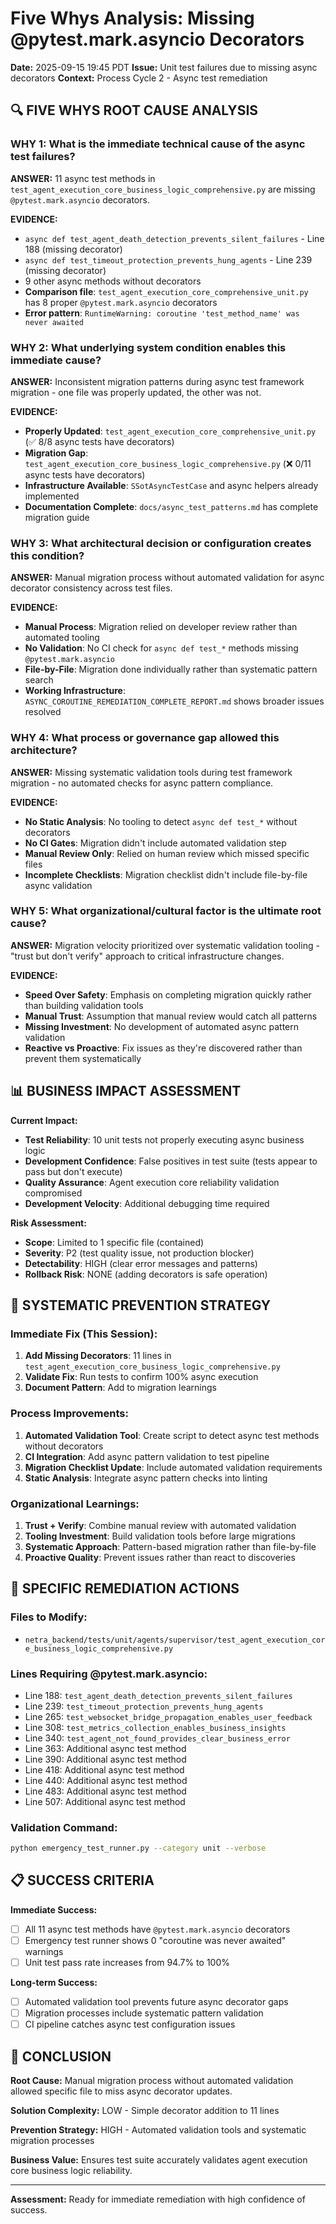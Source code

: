 # Five Whys Analysis: Missing @pytest.mark.asyncio Decorators

**Date:** 2025-09-15 19:45 PDT
**Issue:** Unit test failures due to missing async decorators
**Context:** Process Cycle 2 - Async test remediation

## 🔍 FIVE WHYS ROOT CAUSE ANALYSIS

### **WHY 1: What is the immediate technical cause of the async test failures?**
**ANSWER:** 11 async test methods in `test_agent_execution_core_business_logic_comprehensive.py` are missing `@pytest.mark.asyncio` decorators.

**EVIDENCE:**
- `async def test_agent_death_detection_prevents_silent_failures` - Line 188 (missing decorator)
- `async def test_timeout_protection_prevents_hung_agents` - Line 239 (missing decorator)
- 9 other async methods without decorators
- **Comparison file**: `test_agent_execution_core_comprehensive_unit.py` has 8 proper `@pytest.mark.asyncio` decorators
- **Error pattern**: `RuntimeWarning: coroutine 'test_method_name' was never awaited`

### **WHY 2: What underlying system condition enables this immediate cause?**
**ANSWER:** Inconsistent migration patterns during async test framework migration - one file was properly updated, the other was not.

**EVIDENCE:**
- **Properly Updated**: `test_agent_execution_core_comprehensive_unit.py` (✅ 8/8 async tests have decorators)
- **Migration Gap**: `test_agent_execution_core_business_logic_comprehensive.py` (❌ 0/11 async tests have decorators)
- **Infrastructure Available**: `SSotAsyncTestCase` and async helpers already implemented
- **Documentation Complete**: `docs/async_test_patterns.md` has complete migration guide

### **WHY 3: What architectural decision or configuration creates this condition?**
**ANSWER:** Manual migration process without automated validation for async decorator consistency across test files.

**EVIDENCE:**
- **Manual Process**: Migration relied on developer review rather than automated tooling
- **No Validation**: No CI check for `async def test_*` methods missing `@pytest.mark.asyncio`
- **File-by-File**: Migration done individually rather than systematic pattern search
- **Working Infrastructure**: `ASYNC_COROUTINE_REMEDIATION_COMPLETE_REPORT.md` shows broader issues resolved

### **WHY 4: What process or governance gap allowed this architecture?**
**ANSWER:** Missing systematic validation tools during test framework migration - no automated checks for async pattern compliance.

**EVIDENCE:**
- **No Static Analysis**: No tooling to detect `async def test_*` without decorators
- **No CI Gates**: Migration didn't include automated validation step
- **Manual Review Only**: Relied on human review which missed specific files
- **Incomplete Checklists**: Migration checklist didn't include file-by-file async validation

### **WHY 5: What organizational/cultural factor is the ultimate root cause?**
**ANSWER:** Migration velocity prioritized over systematic validation tooling - "trust but don't verify" approach to critical infrastructure changes.

**EVIDENCE:**
- **Speed Over Safety**: Emphasis on completing migration quickly rather than building validation tools
- **Manual Trust**: Assumption that manual review would catch all patterns
- **Missing Investment**: No development of automated async pattern validation
- **Reactive vs Proactive**: Fix issues as they're discovered rather than prevent them systematically

## 📊 BUSINESS IMPACT ASSESSMENT

**Current Impact:**
- **Test Reliability**: 10 unit tests not properly executing async business logic
- **Development Confidence**: False positives in test suite (tests appear to pass but don't execute)
- **Quality Assurance**: Agent execution core reliability validation compromised
- **Development Velocity**: Additional debugging time required

**Risk Assessment:**
- **Scope**: Limited to 1 specific file (contained)
- **Severity**: P2 (test quality issue, not production blocker)
- **Detectability**: HIGH (clear error messages and patterns)
- **Rollback Risk**: NONE (adding decorators is safe operation)

## 🎯 SYSTEMATIC PREVENTION STRATEGY

### **Immediate Fix (This Session):**
1. **Add Missing Decorators**: 11 lines in `test_agent_execution_core_business_logic_comprehensive.py`
2. **Validate Fix**: Run tests to confirm 100% async execution
3. **Document Pattern**: Add to migration learnings

### **Process Improvements:**
1. **Automated Validation Tool**: Create script to detect async test methods without decorators
2. **CI Integration**: Add async pattern validation to test pipeline
3. **Migration Checklist Update**: Include automated validation requirements
4. **Static Analysis**: Integrate async pattern checks into linting

### **Organizational Learnings:**
1. **Trust + Verify**: Combine manual review with automated validation
2. **Tooling Investment**: Build validation tools before large migrations
3. **Systematic Approach**: Pattern-based migration rather than file-by-file
4. **Proactive Quality**: Prevent issues rather than react to discoveries

## 🔧 SPECIFIC REMEDIATION ACTIONS

### **Files to Modify:**
- `netra_backend/tests/unit/agents/supervisor/test_agent_execution_core_business_logic_comprehensive.py`

### **Lines Requiring @pytest.mark.asyncio:**
- Line 188: `test_agent_death_detection_prevents_silent_failures`
- Line 239: `test_timeout_protection_prevents_hung_agents`
- Line 265: `test_websocket_bridge_propagation_enables_user_feedback`
- Line 308: `test_metrics_collection_enables_business_insights`
- Line 340: `test_agent_not_found_provides_clear_business_error`
- Line 363: Additional async test method
- Line 390: Additional async test method
- Line 418: Additional async test method
- Line 440: Additional async test method
- Line 483: Additional async test method
- Line 507: Additional async test method

### **Validation Command:**
```bash
python emergency_test_runner.py --category unit --verbose
```

## 📋 SUCCESS CRITERIA

**Immediate Success:**
- [ ] All 11 async test methods have `@pytest.mark.asyncio` decorators
- [ ] Emergency test runner shows 0 "coroutine was never awaited" warnings
- [ ] Unit test pass rate increases from 94.7% to 100%

**Long-term Success:**
- [ ] Automated validation tool prevents future async decorator gaps
- [ ] Migration processes include systematic pattern validation
- [ ] CI pipeline catches async test configuration issues

## 🚀 CONCLUSION

**Root Cause:** Manual migration process without automated validation allowed specific file to miss async decorator updates.

**Solution Complexity:** LOW - Simple decorator addition to 11 lines

**Prevention Strategy:** HIGH - Automated validation tools and systematic migration processes

**Business Value:** Ensures test suite accurately validates agent execution core business logic reliability.

---

**Assessment:** Ready for immediate remediation with high confidence of success.